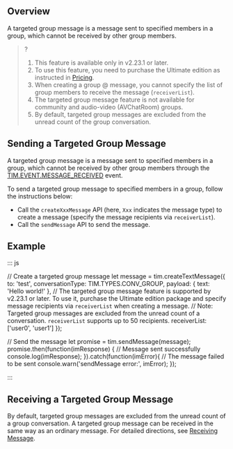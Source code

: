 ## Overview
A targeted group message is a message sent to specified members in a group, which cannot be received by other group members.

> ?
> 1. This feature is available only in v2.23.1 or later.
> 2. To use this feature, you need to purchase the Ultimate edition as instructed in [Pricing](https://intl.cloud.tencent.com/document/product/1047/34350).
> 3. When creating a group @ message, you cannot specify the list of group members to receive the message (`receiverList`).
> 4. The targeted group message feature is not available for community and audio-video (AVChatRoom) groups.
> 5. By default, targeted group messages are excluded from the unread count of the group conversation.

## Sending a Targeted Group Message
A targeted group message is a message sent to specified members in a group, which cannot be received by other group members through the [TIM.EVENT.MESSAGE_RECEIVED](https://web.sdk.qcloud.com/im/doc/en/module-EVENT.html#.MESSAGE_RECEIVED) event.


To send a targeted group message to specified members in a group, follow the instructions below:
- Call the `createXxxMessage` API (here, `Xxx` indicates the message type) to create a message (specify the message recipients via `receiverList`).
- Call the `sendMessage` API to send the message.

## Example
<dx-codeblock>
:::  js

// Create a targeted group message
let message = tim.createTextMessage({
  to: 'test',
  conversationType: TIM.TYPES.CONV_GROUP,
  payload: {
    text: 'Hello world!'
  },
  // The targeted group message feature is supported by v2.23.1 or later. To use it, purchase the Ultimate edition package and specify message recipients via `receiverList` when creating a message.
  // Note: Targeted group messages are excluded from the unread count of a conversation. `receiverList` supports up to 50 recipients.
  receiverList: ['user0', 'user1']
});

// Send the message
let promise = tim.sendMessage(message);
promise.then(function(imResponse) {
  // Message sent successfully
  console.log(imResponse);
}).catch(function(imError){
  // The message failed to be sent
  console.warn('sendMessage error:', imError);
});

:::
</dx-codeblock>

## Receiving a Targeted Group Message
By default, targeted group messages are excluded from the unread count of a group conversation.
A targeted group message can be received in the same way as an ordinary message. For detailed directions, see [Receiving Message](https://intl.cloud.tencent.com/document/product/1047/47996).
